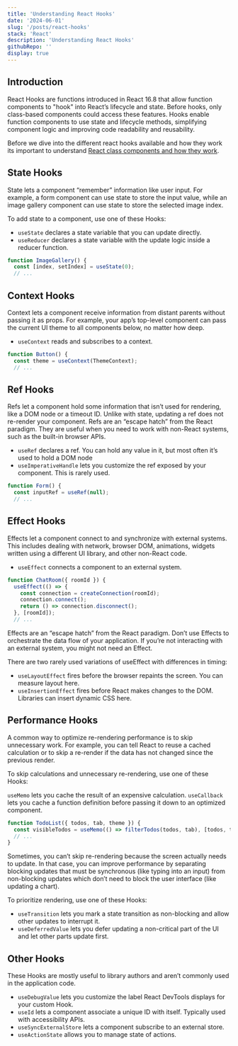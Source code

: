 ```yaml
---
title: 'Understanding React Hooks'
date: '2024-06-01'
slug: '/posts/react-hooks'
stack: 'React'
description: 'Understanding React Hooks'
githubRepo: ''
display: true
---
```


## Introduction

React Hooks are functions introduced in React 16.8 that allow function components to "hook" into React’s lifecycle and state. Before hooks, only class-based components could access these features. Hooks enable function components to use state and lifecycle methods, simplifying component logic and improving code readability and reusability.

Before we dive into the different react hooks available and how they work its important to understand [React class components and how they work](/posts/react-lifecycle).

## State Hooks

State lets a component “remember” information like user input. For example, a form component can use state to store the input value, while an image gallery component can use state to store the selected image index.

To add state to a component, use one of these Hooks:

- `useState` declares a state variable that you can update directly.
- `useReducer` declares a state variable with the update logic inside a reducer function.

```Javascript
function ImageGallery() {
  const [index, setIndex] = useState(0);
  // ...
```

## Context Hooks

Context lets a component receive information from distant parents without passing it as props. For example, your app’s top-level component can pass the current UI theme to all components below, no matter how deep.

- `useContext` reads and subscribes to a context.

```Javascript
function Button() {
  const theme = useContext(ThemeContext);
  // ...
```

## Ref Hooks

Refs let a component hold some information that isn’t used for rendering, like a DOM node or a timeout ID. Unlike with state, updating a ref does not re-render your component. Refs are an “escape hatch” from the React paradigm. They are useful when you need to work with non-React systems, such as the built-in browser APIs.

- `useRef` declares a ref. You can hold any value in it, but most often it’s used to hold a DOM node
- `useImperativeHandle` lets you customize the ref exposed by your component. This is rarely used.

```Javascript
function Form() {
  const inputRef = useRef(null);
  // ...
```

## Effect Hooks

Effects let a component connect to and synchronize with external systems. This includes dealing with network, browser DOM, animations, widgets written using a different UI library, and other non-React code.

- `useEffect` connects a component to an external system.

```Javascript
function ChatRoom({ roomId }) {
  useEffect(() => {
    const connection = createConnection(roomId);
    connection.connect();
    return () => connection.disconnect();
  }, [roomId]);
  // ...
```

Effects are an “escape hatch” from the React paradigm. Don’t use Effects to orchestrate the data flow of your application. If you’re not interacting with an external system, you might not need an Effect.

There are two rarely used variations of useEffect with differences in timing:

- `useLayoutEffect` fires before the browser repaints the screen. You can measure layout here.
- `useInsertionEffect` fires before React makes changes to the DOM. Libraries can insert dynamic CSS here.

## Performance Hooks

A common way to optimize re-rendering performance is to skip unnecessary work. For example, you can tell React to reuse a cached calculation or to skip a re-render if the data has not changed since the previous render.

To skip calculations and unnecessary re-rendering, use one of these Hooks:

`useMemo` lets you cache the result of an expensive calculation.
`useCallback` lets you cache a function definition before passing it down to an optimized component.

```Javascript
function TodoList({ todos, tab, theme }) {
  const visibleTodos = useMemo(() => filterTodos(todos, tab), [todos, tab]);
  // ...
}
```

Sometimes, you can’t skip re-rendering because the screen actually needs to update. In that case, you can improve performance by separating blocking updates that must be synchronous (like typing into an input) from non-blocking updates which don’t need to block the user interface (like updating a chart).

To prioritize rendering, use one of these Hooks:

- `useTransition` lets you mark a state transition as non-blocking and allow other updates to interrupt it.
- `useDeferredValue` lets you defer updating a non-critical part of the UI and let other parts update first.

## Other Hooks

These Hooks are mostly useful to library authors and aren’t commonly used in the application code.

- `useDebugValue` lets you customize the label React DevTools displays for your custom Hook.
- `useId` lets a component associate a unique ID with itself. Typically used with accessibility APIs.
- `useSyncExternalStore` lets a component subscribe to an external store.
- `useActionState` allows you to manage state of actions.
